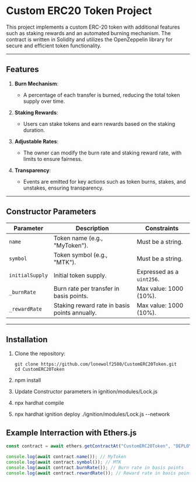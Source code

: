 # Custom ERC20 Token Project

This project implements a custom ERC-20 token with additional features such as staking rewards and an automated burning mechanism. The contract is written in Solidity and utilizes the OpenZeppelin library for secure and efficient token functionality.

---

## Features

1. **Burn Mechanism**:
   - A percentage of each transfer is burned, reducing the total token supply over time.

2. **Staking Rewards**:
   - Users can stake tokens and earn rewards based on the staking duration.

3. **Adjustable Rates**:
   - The owner can modify the burn rate and staking reward rate, with limits to ensure fairness.

4. **Transparency**:
   - Events are emitted for key actions such as token burns, stakes, and unstakes, ensuring transparency.

---

## Constructor Parameters

| Parameter      | Description                                   | Constraints                          |
|----------------|-----------------------------------------------|--------------------------------------|
| `name`         | Token name (e.g., "MyToken").                 | Must be a string.                   |
| `symbol`       | Token symbol (e.g., "MTK").                  | Must be a string.                   |
| `initialSupply`| Initial token supply.                        | Expressed as a `uint256`.           |
| `_burnRate`    | Burn rate per transfer in basis points.       | Max value: 1000 (10%).              |
| `_rewardRate`  | Staking reward rate in basis points annually. | Max value: 1000 (10%).              |

---

## Installation

1. Clone the repository:
   ```shell
   git clone https://github.com/lonewolf2580/CustomERC20Token.git
   cd CustomERC20Token

2. npm install

3. Update Constructor parameters in ignition/modules/Lock.js

4. npx hardhat compile

5. npx hardhat ignition deploy ./ignition/modules/Lock.js --network <network>

## Example Interraction with Ethers.js

```javascript
const contract = await ethers.getContractAt("CustomERC20Token", "DEPLOYED_CONTRACT_ADDRESS");

console.log(await contract.name()); // MyToken
console.log(await contract.symbol()); // MTK
console.log(await contract.burnRate()); // Burn rate in basis points
console.log(await contract.rewardRate()); // Reward rate in basis points
```

